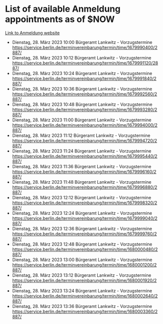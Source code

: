 # List of available Anmeldung appointments as of $NOW
[Link to Anmeldung website](https://service.berlin.de/terminvereinbarung/termin/tag.php?termin=1&anliegen[]=120686&dienstleisterlist=122210,122217,327316,122219,327312,122227,327314,122231,327346,122243,327348,122254,122252,329742,122260,329745,122262,329748,122271,327278,122273,327274,122277,327276,330436,122280,327294,122282,327290,122284,327292,122291,327270,122285,327266,122286,327264,122296,327268,150230,329760,122297,327286,122294,327284,122312,329763,122314,329775,122304,327330,122311,327334,122309,327332,317869,122281,327352,122279,329772,122283,122276,327324,122274,327326,122267,329766,122246,327318,122251,327320,122257,327322,122208,327298,122226,327300&herkunft=http%3A%2F%2Fservice.berlin.de%2Fdienstleistung%2F120686%2F)
- Dienstag, 28. März 2023 10:00 Bürgeramt Lankwitz - Vorzugstermine https://service.berlin.de/terminvereinbarung/termin/time/1679990400/2887/
- Dienstag, 28. März 2023 10:12 Bürgeramt Lankwitz - Vorzugstermine https://service.berlin.de/terminvereinbarung/termin/time/1679991120/2887/
- Dienstag, 28. März 2023 10:24 Bürgeramt Lankwitz - Vorzugstermine https://service.berlin.de/terminvereinbarung/termin/time/1679991840/2887/
- Dienstag, 28. März 2023 10:36 Bürgeramt Lankwitz - Vorzugstermine https://service.berlin.de/terminvereinbarung/termin/time/1679992560/2887/
- Dienstag, 28. März 2023 10:48 Bürgeramt Lankwitz - Vorzugstermine https://service.berlin.de/terminvereinbarung/termin/time/1679993280/2887/
- Dienstag, 28. März 2023 11:00 Bürgeramt Lankwitz - Vorzugstermine https://service.berlin.de/terminvereinbarung/termin/time/1679994000/2887/
- Dienstag, 28. März 2023 11:12 Bürgeramt Lankwitz - Vorzugstermine https://service.berlin.de/terminvereinbarung/termin/time/1679994720/2887/
- Dienstag, 28. März 2023 11:24 Bürgeramt Lankwitz - Vorzugstermine https://service.berlin.de/terminvereinbarung/termin/time/1679995440/2887/
- Dienstag, 28. März 2023 11:36 Bürgeramt Lankwitz - Vorzugstermine https://service.berlin.de/terminvereinbarung/termin/time/1679996160/2887/
- Dienstag, 28. März 2023 11:48 Bürgeramt Lankwitz - Vorzugstermine https://service.berlin.de/terminvereinbarung/termin/time/1679996880/2887/
- Dienstag, 28. März 2023 12:12 Bürgeramt Lankwitz - Vorzugstermine https://service.berlin.de/terminvereinbarung/termin/time/1679998320/2887/
- Dienstag, 28. März 2023 12:24 Bürgeramt Lankwitz - Vorzugstermine https://service.berlin.de/terminvereinbarung/termin/time/1679999040/2887/
- Dienstag, 28. März 2023 12:36 Bürgeramt Lankwitz - Vorzugstermine https://service.berlin.de/terminvereinbarung/termin/time/1679999760/2887/
- Dienstag, 28. März 2023 12:48 Bürgeramt Lankwitz - Vorzugstermine https://service.berlin.de/terminvereinbarung/termin/time/1680000480/2887/
- Dienstag, 28. März 2023 13:00 Bürgeramt Lankwitz - Vorzugstermine https://service.berlin.de/terminvereinbarung/termin/time/1680001200/2887/
- Dienstag, 28. März 2023 13:12 Bürgeramt Lankwitz - Vorzugstermine https://service.berlin.de/terminvereinbarung/termin/time/1680001920/2887/
- Dienstag, 28. März 2023 13:24 Bürgeramt Lankwitz - Vorzugstermine https://service.berlin.de/terminvereinbarung/termin/time/1680002640/2887/
- Dienstag, 28. März 2023 13:36 Bürgeramt Lankwitz - Vorzugstermine https://service.berlin.de/terminvereinbarung/termin/time/1680003360/2887/
